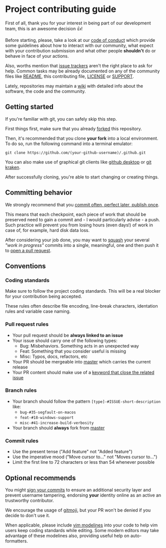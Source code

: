 # Project contributing guide

First of all, thank you for your interest in being part of our development
team, this is an awesome decision 👍!

Before starting, please, take a look at our
[code of conduct](/CODE_OF_CONDUCT.md) which provide some guidelines about how
to interact with our community, what expect with your contribution submission
and what other people **shouldn't** do or behave in face of your actions.

Also, worths mention that [issue trackers](../../issues) aren't the right place
to ask for help. Common tasks may be already documented on any of the community
files like [README](README.md), this contributing file, [LICENSE](LICENSE.md)
or [SUPPORT](SUPPORT.md).

Lately, repositories may maintain a [wiki](../../wiki) with detailed info about
the software, the code and the community.

## Getting started

If you're familiar with git, you can safely skip this step.

First things first, make sure that you already [forked](../../fork) this
repository.

Then, it's recommended that you clone **your fork** into a local environment.
To do so, run the following command into a terminal emulator:

`git clone https://github.com/(your-github-username)/.github.git`

You can also make use of graphical git clients like
[github desktop](https://desktop.github.com) or
[git kraken](https://www.gitkraken.com).

After successfully cloning, you're able to start changing or creating things.

## Committing behavior

We strongly recommend that you
[commit often, perfect later, publish once](https://en.wikibooks.org/wiki/Commit_Often,_Perfect_Later,_Publish_Once:_Git_Best_Practices/Commiting_early_and_often).

This means that each checkpoint, each piece of work that should be preserved
need to gain a commit and - I would particularly advise - a push. Such practice
will prevent you from losing hours (even days!) of work in case of, for example,
hard disk data loss.

After considering your job done, you may want to [squash](https://git-scm.com/book/en/v2/Git-Tools-Rewriting-History#_squashing)
your several *"work in progress"* commits into a single, meaningful, one and
then push it to [open a pull request](../../compare).

## Conventions

### Coding standards

Make sure to follow the project coding standards. This will be a real blocker
for your contribution being accepted.

These rules often describe file encoding, line-break characters, identation
rules and variable case naming.

### Pull request rules

- Your pull request should be **always linked to an issue**
- Your issue should carry one of the following types:
  - Bug: Misbehaviors. Something acts in an unexpected way
  - Feat: Something that you consider useful is missing
  - Misc: Typos, docs, refactors, etc
- Your PR should be mergeable into [master](../../tree/master) which carries
  the current release
- Your PR content should make use of a [keyword that close the related issue](https://help.github.com/en/articles/closing-issues-using-keywords)

### Branch rules

- Your branch should follow the pattern `[type]-#ISSUE-short-description` like:
  - `bug-#35-segfault-on-macos`
  - `feat-#18-windows-support`
  - `misc-#41-increase-build-verbosity`
- Your branch should **always** fork from [master](../../tree/master)

### Commit rules

- Use the present tense ("Add feature" not "Added feature")
- Use the imperative mood ("Move cursor to..." not "Moves cursor to...")
- Limit the first line to 72 characters or less than 54 whenever possible

## Optional recommends

You might [sign your commits](https://help.github.com/en/articles/signing-commits)
to ensure an additional security layer and prevent username tampering,
endorsing **your** identity online as an active an trustworthy contributor.

We encourage the usage of [gitmoji](https://gitmoji.carloscuesta.me/), but
your PR won't be denied if you decide to don't use it.

When applicable, please include [vim modelines](https://vim.fandom.com/wiki/Modeline_magic)
into your code to help vim users keep coding standards while editing. Some
modern editors may take advantage of these modelines also, providing useful
help on auto-formatters.

<!-- vim: set ai si sta et sw=4 sts=4 fenc=utf-8 nobomb eol ff=unix ft=markdown: -->
